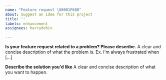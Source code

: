 ```yaml
---
name: "Feature request \U0001F680"
about: Suggest an idea for this project
title: ''
labels: enhancement
assignees: harrydehix

---
```


**Is your feature request related to a problem? Please describe.**
A clear and concise description of what the problem is. Ex. I'm always frustrated when [...]

**Describe the solution you'd like**
A clear and concise description of what you want to happen.
